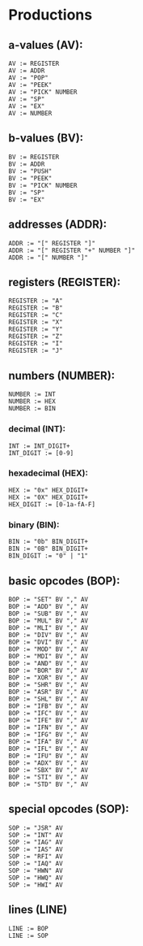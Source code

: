 # Productions

## a-values (AV):

```
AV := REGISTER
AV := ADDR
AV := "POP"
AV := "PEEK"
AV := "PICK" NUMBER
AV := "SP"
AV := "EX"
AV := NUMBER
```

## b-values (BV):

```
BV := REGISTER
BV := ADDR
BV := "PUSH"
BV := "PEEK"
BV := "PICK" NUMBER
BV := "SP"
BV := "EX"
```

## addresses (ADDR):

```
ADDR := "[" REGISTER "]"
ADDR := "[" REGISTER "+" NUMBER "]"
ADDR := "[" NUMBER "]"
```

## registers (REGISTER):

```
REGISTER := "A"
REGISTER := "B"
REGISTER := "C"
REGISTER := "X"
REGISTER := "Y"
REGISTER := "Z"
REGISTER := "I"
REGISTER := "J"
```

## numbers (NUMBER):

```
NUMBER := INT
NUMBER := HEX
NUMBER := BIN
```

### decimal (INT):

```
INT := INT_DIGIT+
INT_DIGIT := [0-9]
```

### hexadecimal (HEX):

```
HEX := "0x" HEX_DIGIT+
HEX := "0X" HEX_DIGIT+
HEX_DIGIT := [0-1a-fA-F]
```

### binary (BIN):

```
BIN := "0b" BIN_DIGIT+
BIN := "0B" BIN_DIGIT+
BIN_DIGIT := "0" | "1"
```

## basic opcodes (BOP):

```
BOP := "SET" BV "," AV
BOP := "ADD" BV "," AV
BOP := "SUB" BV "," AV
BOP := "MUL" BV "," AV
BOP := "MLI" BV "," AV
BOP := "DIV" BV "," AV
BOP := "DVI" BV "," AV
BOP := "MOD" BV "," AV
BOP := "MDI" BV "," AV
BOP := "AND" BV "," AV
BOP := "BOR" BV "," AV
BOP := "XOR" BV "," AV
BOP := "SHR" BV "," AV
BOP := "ASR" BV "," AV
BOP := "SHL" BV "," AV
BOP := "IFB" BV "," AV
BOP := "IFC" BV "," AV
BOP := "IFE" BV "," AV
BOP := "IFN" BV "," AV
BOP := "IFG" BV "," AV
BOP := "IFA" BV "," AV
BOP := "IFL" BV "," AV
BOP := "IFU" BV "," AV
BOP := "ADX" BV "," AV
BOP := "SBX" BV "," AV
BOP := "STI" BV "," AV
BOP := "STD" BV "," AV
```

## special opcodes (SOP):

```
SOP := "JSR" AV
SOP := "INT" AV
SOP := "IAG" AV
SOP := "IAS" AV
SOP := "RFI" AV
SOP := "IAQ" AV
SOP := "HWN" AV
SOP := "HWQ" AV
SOP := "HWI" AV
```

## lines (LINE)

```
LINE := BOP
LINE := SOP
```
